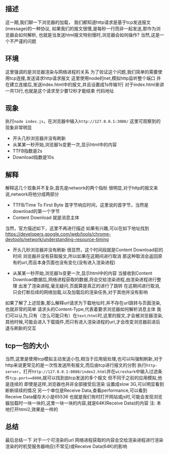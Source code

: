 ## 描述
这一期,我们聊一下浏览器的加载，
我们都知道http请求是基于tcp发送报文(message)的一种协议,
如果我们的报文很慢,是每秒一行而非一起发送,那作为浏览器会如何解析,
也就是当发送html报文特别慢时,浏览器会如何操作?
当然,这是一个不严谨的问题

## 环境
这里强调的是浏览器渲染与网络进程的关系
为了验证这个问题,我们简单的需要使用tcp连接,发送请求http请求报文
这里使用node的net,模拟http监听整个端口
并在建立连接后,发送index.html中的报文,并且设置成1s传输1行
对于index.html来讲一共13行,也就是这个请求至少要12秒才能结束
代码地址


## 现象
执行`node index.js`，在浏览器中输入`http://127.0.0.1:3000/`
这里可观察到的现象非常明显
- 开头几秒浏览器并没有刷新
- 从某某一秒开始,浏览器1s变更一次,显示html中的内容
- TTFB指数是2s
- Download指数是10s

## 解释
解释这几个现象并不复杂,首先是network的两个指标
很明显,对于http的报文来说,network将他分成两部分
- TTFB/Time To First Byte 
首字节响应时间，这里说的首字节，当然是download的第一个字节
- Content Download
就是消息主体


当然，官方描述如下，这里不再进行描述
如果有兴趣,可以在如下地址找到
https://developers.google.com/web/tools/chrome-devtools/network/understanding-resource-timing


- 开头几秒浏览器并没有刷新
很显然，这个时间段就是Content Download前的时间
浏览器并没有获取报文,所以如果在这期间进行取消
那这种取消会返回原有的url,而且本身页面也没有变化(没有进入渲染进程)

- 从某某一秒开始,浏览器1s变更一次,显示html中的内容
当接收到Content Download数据后,网络进程获取的数据,将会交给渲染进程,由渲染进程进行整理
出发了渲染进程,毫无疑问,页面算是真正的进行了跳转
在这期间进行取消,只会打断后续的网络加载,以及加载后的渲染任务,对于其他并没有影响

如果了解了上述现象,那么解释url请求为下载地址时,并不存在url跳转与页面渲染,也就非常的简单
请求头的Content-Type,代表着要求浏览器如何解析消息主体
我们可以认为,只有（怎么可能只有）在`text/html`时,这里的报文,才会被浏览器渲染,其他时候,可能会进入下载插件,而只有进入渲染进程的url,才会改变浏览器前进后退与刷新的交互


## tcp一包的大小
当然,这里是使用tcp模拟主动发送小包,相当于应用层处理,也可以叫强制刷新,对于http来说更常见的是一次性发送所有报文,而后由tcp进行报文的分割
执行`http-server`，打开`http://127.0.0.1:8080/index2.html`并在`wireshark`中输入过滤条件`tcp.port==8080`,就可以找到由tcp发送的多个报文
但不同于之前的应用模拟,他是连续的
即使是这样,浏览器也并非全部接受后渲染
设置成slow 3G,可以明显看到断断续续的情况
另一个单位是Receive Data,查看performance,可以看到
Receive Data缓存大小是65536
也就是我们有时打开网站或js时,可能会发现浏览器加载时一块一块的,这里一块一块的内容,就是64K(Receive Data)的内容
注:
本地打开html2,效果是一样的


## 总结
最后总结一下
对于一个可渲染的url
网络进程获取的内容会交给渲染进程进行渲染
渲染的时机受服务器响应(不常见)或Receive Data(64K)的影响